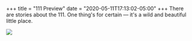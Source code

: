 +++
title = "111 Preview"
date = "2020-05-11T17:13:02-05:00"
+++
There are stories about the 111. One thing's for certain — it's a wild and beautiful little place. 

![](https://imagedelivery.net/zJmFZzaNuqC_Q5Caqyu8nQ/tobyblog_images_remote_cloudinary_0dd6048f_rnc-111-tree-small.jpg/fit=scale-down,w=780,sharpen=1,f=auto,q=0.9,slow-connection-quality=0.3)